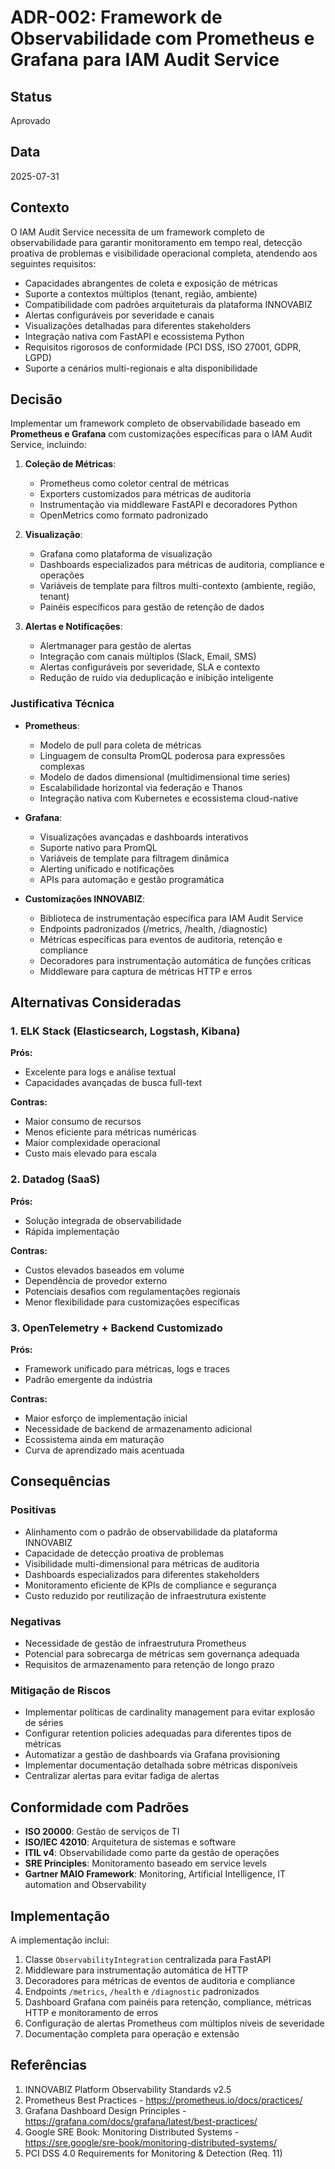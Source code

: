 # ADR-002: Framework de Observabilidade com Prometheus e Grafana para IAM Audit Service

## Status

Aprovado

## Data

2025-07-31

## Contexto

O IAM Audit Service necessita de um framework completo de observabilidade para garantir monitoramento em tempo real, detecção proativa de problemas e visibilidade operacional completa, atendendo aos seguintes requisitos:

- Capacidades abrangentes de coleta e exposição de métricas
- Suporte a contextos múltiplos (tenant, região, ambiente)
- Compatibilidade com padrões arquiteturais da plataforma INNOVABIZ
- Alertas configuráveis por severidade e canais
- Visualizações detalhadas para diferentes stakeholders
- Integração nativa com FastAPI e ecossistema Python
- Requisitos rigorosos de conformidade (PCI DSS, ISO 27001, GDPR, LGPD)
- Suporte a cenários multi-regionais e alta disponibilidade

## Decisão

Implementar um framework completo de observabilidade baseado em **Prometheus e Grafana** com customizações específicas para o IAM Audit Service, incluindo:

1. **Coleção de Métricas**:
   - Prometheus como coletor central de métricas
   - Exporters customizados para métricas de auditoria
   - Instrumentação via middleware FastAPI e decoradores Python
   - OpenMetrics como formato padronizado

2. **Visualização**:
   - Grafana como plataforma de visualização
   - Dashboards especializados para métricas de auditoria, compliance e operações
   - Variáveis de template para filtros multi-contexto (ambiente, região, tenant)
   - Painéis específicos para gestão de retenção de dados

3. **Alertas e Notificações**:
   - Alertmanager para gestão de alertas
   - Integração com canais múltiplos (Slack, Email, SMS)
   - Alertas configuráveis por severidade, SLA e contexto
   - Redução de ruído via deduplicação e inibição inteligente

### Justificativa Técnica

- **Prometheus**: 
  - Modelo de pull para coleta de métricas
  - Linguagem de consulta PromQL poderosa para expressões complexas
  - Modelo de dados dimensional (multidimensional time series)
  - Escalabilidade horizontal via federação e Thanos
  - Integração nativa com Kubernetes e ecossistema cloud-native

- **Grafana**:
  - Visualizações avançadas e dashboards interativos
  - Suporte nativo para PromQL
  - Variáveis de template para filtragem dinâmica
  - Alerting unificado e notificações
  - APIs para automação e gestão programática

- **Customizações INNOVABIZ**:
  - Biblioteca de instrumentação específica para IAM Audit Service
  - Endpoints padronizados (/metrics, /health, /diagnostic)
  - Métricas específicas para eventos de auditoria, retenção e compliance
  - Decoradores para instrumentação automática de funções críticas
  - Middleware para captura de métricas HTTP e erros

## Alternativas Consideradas

### 1. ELK Stack (Elasticsearch, Logstash, Kibana)

**Prós:**
- Excelente para logs e análise textual
- Capacidades avançadas de busca full-text

**Contras:**
- Maior consumo de recursos
- Menos eficiente para métricas numéricas
- Maior complexidade operacional
- Custo mais elevado para escala

### 2. Datadog (SaaS)

**Prós:**
- Solução integrada de observabilidade
- Rápida implementação

**Contras:**
- Custos elevados baseados em volume
- Dependência de provedor externo
- Potenciais desafios com regulamentações regionais
- Menor flexibilidade para customizações específicas

### 3. OpenTelemetry + Backend Customizado

**Prós:**
- Framework unificado para métricas, logs e traces
- Padrão emergente da indústria

**Contras:**
- Maior esforço de implementação inicial
- Necessidade de backend de armazenamento adicional
- Ecossistema ainda em maturação
- Curva de aprendizado mais acentuada

## Consequências

### Positivas

- Alinhamento com o padrão de observabilidade da plataforma INNOVABIZ
- Capacidade de detecção proativa de problemas
- Visibilidade multi-dimensional para métricas de auditoria
- Dashboards especializados para diferentes stakeholders
- Monitoramento eficiente de KPIs de compliance e segurança
- Custo reduzido por reutilização de infraestrutura existente

### Negativas

- Necessidade de gestão de infraestrutura Prometheus
- Potencial para sobrecarga de métricas sem governança adequada
- Requisitos de armazenamento para retenção de longo prazo

### Mitigação de Riscos

- Implementar políticas de cardinality management para evitar explosão de séries
- Configurar retention policies adequadas para diferentes tipos de métricas
- Automatizar a gestão de dashboards via Grafana provisioning
- Implementar documentação detalhada sobre métricas disponíveis
- Centralizar alertas para evitar fadiga de alertas

## Conformidade com Padrões

- **ISO 20000**: Gestão de serviços de TI
- **ISO/IEC 42010**: Arquitetura de sistemas e software
- **ITIL v4**: Observabilidade como parte da gestão de operações
- **SRE Principles**: Monitoramento baseado em service levels
- **Gartner MAIO Framework**: Monitoring, Artificial Intelligence, IT automation and Observability

## Implementação

A implementação inclui:

1. Classe `ObservabilityIntegration` centralizada para FastAPI
2. Middleware para instrumentação automática de HTTP
3. Decoradores para métricas de eventos de auditoria e compliance
4. Endpoints `/metrics`, `/health` e `/diagnostic` padronizados
5. Dashboard Grafana com painéis para retenção, compliance, métricas HTTP e monitoramento de erros
6. Configuração de alertas Prometheus com múltiplos níveis de severidade
7. Documentação completa para operação e extensão

## Referências

1. INNOVABIZ Platform Observability Standards v2.5
2. Prometheus Best Practices - https://prometheus.io/docs/practices/
3. Grafana Dashboard Design Principles - https://grafana.com/docs/grafana/latest/best-practices/
4. Google SRE Book: Monitoring Distributed Systems - https://sre.google/sre-book/monitoring-distributed-systems/
5. PCI DSS 4.0 Requirements for Monitoring & Detection (Req. 11)